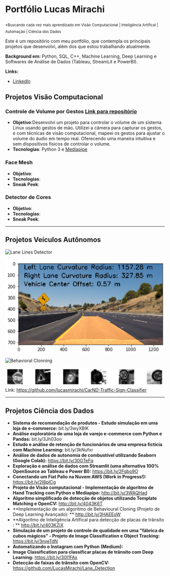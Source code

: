 # Portfólio Lucas Mirachi
<sub>*Buscando cada vez mais aprendizado em Visão Computacional | Inteligência Artifical | Automação | Ciência dos Dados</sub>

Este é um repositório com meu portfólio, que contempla os principais projetos que desenvolvi, além  dos que estou trabalhando atualmente.

**Background em:** Python, SQL, C++, Machine Learning, Deep Learning e Softwares de Análise de Dados (Tableau, StreamLit e PowerBI).

**Links:**
* [LinkedIn](https://www.linkedin.com/in/lucasmirachi)

## Projetos Visão Computacional
### Controle de Volume por Gestos [Link para repositório]()
* **Objetivo**:Desenvolvi um projeto para controlar o volume de um sistema Linux usando gestos de mão. Utilizei a câmera para capturar os gestos, e com técnicas de visão computacional, mapeei os gestos para ajustar o volume do áudio em tempo real. Oferecendo uma maneira intuitiva e sem dispositivos físicos de controlar o volume.
* **Tecnologias**: Python 3 e [Mediapipe](https://developers.google.com/mediapipe)
![]()


### Face Mesh
* **Objetivo**:
* **Tecnologias**:
* **Sneak Peek**:

### Detector de Cores
* **Objetivo**:
* **Tecnologias**:
* **Sneak Peek**:

---

## Projetos Veículos Autônomos
![Lane Lines Detector](https://github.com/lucasmirachi/CarND-LaneLines-P1/raw/master/examples/non_blinking_lines.gif)

![Advanced Lane Lines Detection](https://github.com/lucasmirachi/CarND-Advanced-Lane-Lines/blob/main/images_writeup/advanced_lane_finding.png?raw=true)

![Behavioral Clonning](https://github.com/lucasmirachi/CarND-Behavioral-Cloning-P4/raw/master/writeup_imgs/after_balancing.gif)

![Classificador de Placas de Trânsito](https://github.com/lucasmirachi/CarND-Traffic-Sign-Classifier/raw/main/examples/augmented.png) Link: https://github.com/lucasmirachi/CarND-Traffic-Sign-Classifier

---

## Projetos Ciência dos Dados

* **Sistema de recomendação de produtos - Estudo simulação em uma loja de e-commerce:** bit.ly/3wyXBlK
* **Análise exploratória de uma loja de varejo e-commerce com Python e Pandas:** bit.ly/3Jh03oo
* **Estudo e análise de retenção de funcionários de uma empresa fictícia com Machine Learning:** bit.ly/3kNufxr
* **Análise de dados de autonomia de combustível utilizando Seaborn (Google Colab):** https://bit.ly/30GTeFq
* **Exploração e análise de dados com Streamlit (uma alternativa 100% OpenSource ao Tableau e Power BI):** https://bit.ly/2Fgbo9O
* **Conectando um Fiat Palio na Nuvem AWS (Work in Progress!):** https://bit.ly/2I8pICg
* **Projeto de Visão computacional - Implementação de algoritmo de Hand Tracking com Python e Mediapipe:** http://bit.ly/3WAQHad
* **Algoritmo simplificado de detecção de objetos utilizando Template Matching e OpenCV:** http://bit.ly/4043K6T
* **Implementação de um algoritmo de Behavioural Cloning (Projeto de Deep Learning Avançado): ** http://bit.ly/3HAEEoW
* **Algoritmo de Inteligência Artifical para detecção de placas de trânsito : ** http://bit.ly/403KZjX
* **Simulação de um projeto de controle de qualidade em uma "fábrica de cubos mágicos" - Projeto de Image Classification e Object Tracking:** https://bit.ly/3nveTdN
* **Automatizando o Instagram com Python (Medium):**
* **Image Classification para classificar placas de trânsito com Deep Learning:** https://bit.ly/30I1FAx
* **Detecção de faixas de trânsito com OpenCV:** https://github.com/LucasMirachi/Lane_Detection
